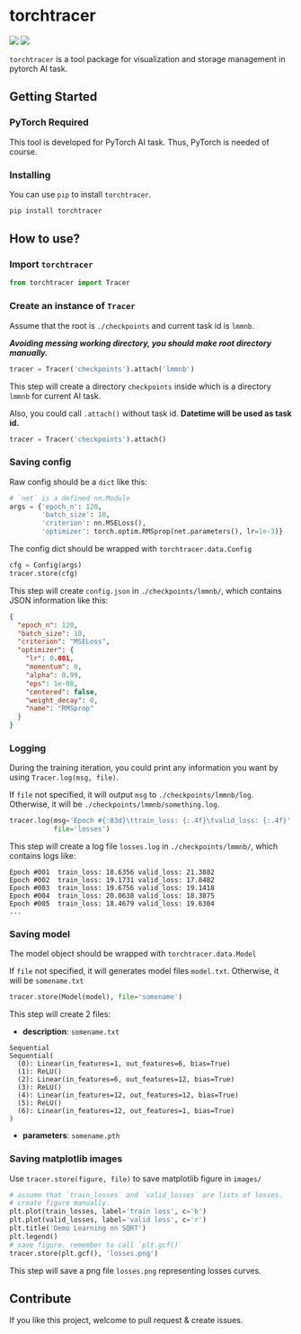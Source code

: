 # torchtracer

![](https://img.shields.io/badge/python-3.6-blue.svg)
![](https://img.shields.io/badge/pytorch-0.4.1-orange.svg)

`torchtracer` is a tool package for visualization and storage management in pytorch AI task.

## Getting Started

### PyTorch Required

This tool is developed for PyTorch AI task. Thus, PyTorch is needed of course.

### Installing

You can use `pip` to install `torchtracer`.

```bash
pip install torchtracer
``` 

## How to use?

### Import `torchtracer`

```python
from torchtracer import Tracer
```

### Create an instance of `Tracer`

Assume that the root is `./checkpoints` and current task id is `lmmnb`.

***Avoiding messing working directory, you should make root directory manually.***

```python
tracer = Tracer('checkpoints').attach('lmmnb')
```

This step will create a directory `checkpoints` inside which is a directory `lmmnb` for current AI task.

Also, you could call `.attach()` without task id. **Datetime will be used as task id.**

```python
tracer = Tracer('checkpoints').attach()
```

### Saving config

Raw config should be a `dict` like this:

```python
# `net` is a defined nn.Module
args = {'epoch_n': 120,
        'batch_size': 10,
        'criterion': nn.MSELoss(),
        'optimizer': torch.optim.RMSprop(net.parameters(), lr=1e-3)}
```

The config dict should be wrapped with `torchtracer.data.Config`

```python
cfg = Config(args)
tracer.store(cfg)
```

This step will create `config.json` in `./checkpoints/lmmnb/`, which contains JSON information like this:

```json
{
  "epoch_n": 120,
  "batch_size": 10,
  "criterion": "MSELoss",
  "optimizer": {
    "lr": 0.001,
    "momentum": 0,
    "alpha": 0.99,
    "eps": 1e-08,
    "centered": false,
    "weight_decay": 0,
    "name": "RMSprop"
  }
}
```

### Logging

During the training iteration, you could print any information you want by using `Tracer.log(msg, file)`.

If `file` not specified, it will output `msg` to `./checkpoints/lmmnb/log`. Otherwise, it will be `./checkpoints/lmmnb/something.log`.

```python
tracer.log(msg='Epoch #{:03d}\ttrain_loss: {:.4f}\tvalid_loss: {:.4f}'.format(epoch, train_loss, valid_loss),
           file='losses')
```

This step will create a log file `losses.log` in `./checkpoints/lmmnb/`, which contains logs like:

```text
Epoch #001	train_loss: 18.6356	valid_loss: 21.3882
Epoch #002	train_loss: 19.1731	valid_loss: 17.8482
Epoch #003	train_loss: 19.6756	valid_loss: 19.1418
Epoch #004	train_loss: 20.0638	valid_loss: 18.3875
Epoch #005	train_loss: 18.4679	valid_loss: 19.6304
...
```

### Saving model

The model object should be wrapped with `torchtracer.data.Model`

If `file` not specified, it will generates model files `model.txt`. Otherwise, it will be `somename.txt`

```python
tracer.store(Model(model), file='somename')
```

This step will create 2 files: 

- **description**: `somename.txt`

```text
Sequential
Sequential(
  (0): Linear(in_features=1, out_features=6, bias=True)
  (1): ReLU()
  (2): Linear(in_features=6, out_features=12, bias=True)
  (3): ReLU()
  (4): Linear(in_features=12, out_features=12, bias=True)
  (5): ReLU()
  (6): Linear(in_features=12, out_features=1, bias=True)
)
```

- **parameters**: `somename.pth`

### Saving matplotlib images

Use `tracer.store(figure, file)` to save matplotlib figure in `images/`

```python
# assume that `train_losses` and `valid_losses` are lists of losses. 
# create figure manually.
plt.plot(train_losses, label='train loss', c='b')
plt.plot(valid_losses, label='valid loss', c='r')
plt.title('Demo Learning on SQRT')
plt.legend()
# save figure. remember to call `plt.gcf()`
tracer.store(plt.gcf(), 'losses.png')
```

This step will save a png file `losses.png` representing losses curves.

### 

## Contribute

If you like this project, welcome to pull request & create issues.
